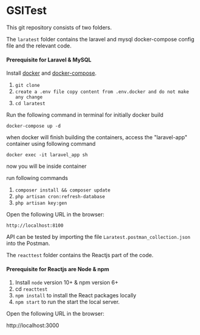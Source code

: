 # GSITest

This git repository consists of two folders. 

The `laratest` folder contains the laravel and mysql docker-compose config file and the relevant code.

#### Prerequisite for Laravel & MySQL
Install [docker](https://docs.docker.com/install/) and [docker-compose](https://docs.docker.com/compose/install/).

1. `git clone`
2. `create a .env file copy content from .env.docker and do not make any change`
3. `cd laratest`

Run the following command in terminal for initially docker build
```
docker-compose up -d
```

when docker will finish building the containers, access the "laravel-app" container using following command

`docker exec -it laravel_app sh`

now you will be inside container

run following commands
1. `composer install && composer update`
2. `php artisan cron:refresh-database`
3. `php artisan key:gen`

Open the following URL in the browser:

`http://localhost:8100`

API can be tested by importing the file `Laratest.postman_collection.json` into the Postman.

The `reacttest` folder contains the Reactjs part of the code.
#### Prerequisite for Reactjs are Node & npm
1. Install `node` version 10+ & npm version 6+
2. cd `reacttest`
3. `npm install` to install the React packages locally
4. `npm start` to run the start the local server.

Open the following URL in the browser:

http://localhost:3000
